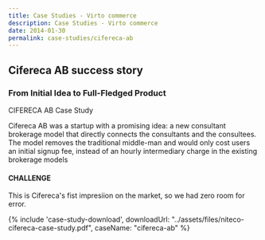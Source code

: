 ```yaml
---
title: Case Studies - Virto commerce
description: Case Studies - Virto commerce
date: 2014-01-30
permalink: case-studies/сifereca-ab
---
```

<div class="case-studies" ng-controller="caseStudyController">
    <div class="header bg-niteco ">
        <div class="bg-container">
            <div class="inner">
                <h2>Cifereca AB success story</h2>
            </div>
        </div>
    </div>
    <div class="body responsive">
        <div class="col-w">
            <div class="col __col-70">
                <h3>
                    From Initial Idea to Full-Fledged Product
                </h3>
                <p class="text-gray">CIFERECA AB Case Study</p>
                <p>
                    Cifereca AB was a startup with a
                    promising idea: a new consultant
                    brokerage model that directly connects
                    the consultants and the consultees.
                    The model removes the traditional
                    middle-man and would only cost users
                    an initial signup fee, instead of an
                    hourly intermediary charge in the
                    existing brokerage models
                </p>
                <h4>CHALLENGE</h4>
                <p>
                    This is Cifereca's fist impresiion on the
                    market, so we had zero room for error.
                </p>
            </div>
            <div class="col __col-30">
                {% include 'case-study-download', downloadUrl: "../assets/files/niteco-cifereca-case-study.pdf", caseName: "сifereca-ab" %}
            </div>
        </div>
    </div>
</div>
